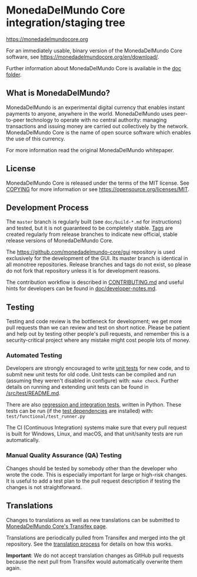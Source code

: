 MonedaDelMundo Core integration/staging tree
=====================================

https://monedadelmundocore.org

For an immediately usable, binary version of the MonedaDelMundo Core software, see
https://monedadelmundocore.org/en/download/.

Further information about MonedaDelMundo Core is available in the [doc folder](/doc).

What is MonedaDelMundo?
----------------

MonedaDelMundo is an experimental digital currency that enables instant payments to
anyone, anywhere in the world. MonedaDelMundo uses peer-to-peer technology to operate
with no central authority: managing transactions and issuing money are carried
out collectively by the network. MonedaDelMundo Core is the name of open source
software which enables the use of this currency.

For more information read the original MonedaDelMundo whitepaper.

License
-------

MonedaDelMundo Core is released under the terms of the MIT license. See [COPYING](COPYING) for more
information or see https://opensource.org/licenses/MIT.

Development Process
-------------------

The `master` branch is regularly built (see `doc/build-*.md` for instructions) and tested, but it is not guaranteed to be
completely stable. [Tags](https://github.com/monedadelmundo/monedadelmundo/tags) are created
regularly from release branches to indicate new official, stable release versions of MonedaDelMundo Core.

The https://github.com/monedadelmundo-core/gui repository is used exclusively for the
development of the GUI. Its master branch is identical in all monotree
repositories. Release branches and tags do not exist, so please do not fork
that repository unless it is for development reasons.

The contribution workflow is described in [CONTRIBUTING.md](CONTRIBUTING.md)
and useful hints for developers can be found in [doc/developer-notes.md](doc/developer-notes.md).

Testing
-------

Testing and code review is the bottleneck for development; we get more pull
requests than we can review and test on short notice. Please be patient and help out by testing
other people's pull requests, and remember this is a security-critical project where any mistake might cost people
lots of money.

### Automated Testing

Developers are strongly encouraged to write [unit tests](src/test/README.md) for new code, and to
submit new unit tests for old code. Unit tests can be compiled and run
(assuming they weren't disabled in configure) with: `make check`. Further details on running
and extending unit tests can be found in [/src/test/README.md](/src/test/README.md).

There are also [regression and integration tests](/test), written
in Python.
These tests can be run (if the [test dependencies](/test) are installed) with: `test/functional/test_runner.py`

The CI (Continuous Integration) systems make sure that every pull request is built for Windows, Linux, and macOS,
and that unit/sanity tests are run automatically.

### Manual Quality Assurance (QA) Testing

Changes should be tested by somebody other than the developer who wrote the
code. This is especially important for large or high-risk changes. It is useful
to add a test plan to the pull request description if testing the changes is
not straightforward.

Translations
------------

Changes to translations as well as new translations can be submitted to
[MonedaDelMundo Core's Transifex page](https://www.transifex.com/monedadelmundo/monedadelmundo/).

Translations are periodically pulled from Transifex and merged into the git repository. See the
[translation process](doc/translation_process.md) for details on how this works.

**Important**: We do not accept translation changes as GitHub pull requests because the next
pull from Transifex would automatically overwrite them again.
